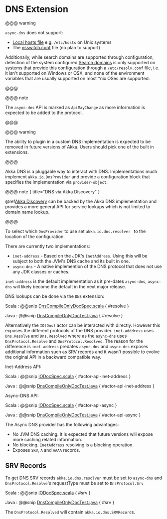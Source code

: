 # DNS Extension

@@@ warning

`async-dns` does not support:

* [Local hosts file](https://github.com/akka/akka/issues/25846) e.g. `/etc/hosts` on Unix systems
* The [nsswitch.conf](https://linux.die.net/man/5/nsswitch.conf) file (no plan to support)

Additionally, while search domains are supported through configuration, detection of the system configured
[Search domains](https://github.com/akka/akka/issues/25825) is only supported on systems that provide this 
configuration through a `/etc/resolv.conf` file, i.e. it isn't supported on Windows or OSX, and none of the 
environment variables that are usually supported on most \*nix OSes are supported.

@@@

@@@ note

The `async-dns` API is marked as `ApiMayChange` as more information is expected to be added to the protocol.

@@@

@@@ warning

The ability to plugin in a custom DNS implementation is expected to be removed in future versions of Akka.
Users should pick one of the built in extensions.

@@@

Akka DNS is a pluggable way to interact with DNS. Implementations much implement `akka.io.DnsProvider` and provide a configuration
block that specifies the implementation via `provider-object`.

@@@ note { title="DNS via Akka Discovery" }

@ref[Akka Discovery](discovery/index.md) can be backed by the Akka DNS implementation and provides a more general API for service lookups which is not limited to domain name lookup.

@@@

To select which `DnsProvider` to use set `akka.io.dns.resolver ` to the location of the configuration.

There are currently two implementations:

* `inet-address` - Based on the JDK's `InetAddress`. Using this will be subject to both the JVM's DNS cache and its built in one.
* `async-dns` - A native implemention of the DNS protocol that does not use any JDK classes or caches.

`inet-address` is the default implementation as it pre-dates `async-dns`, `async-dns` will likely become the default in the next major release.

DNS lookups can be done via the `DNS` extension:

Scala
:  @@snip [DnsCompileOnlyDocSpec.scala](/gemini-docs/src/test/scala/docs/actor/io/dns/DnsCompileOnlyDocSpec.scala) { #resolve }

Java
:  @@snip [DnsCompileOnlyDocTest.java](/gemini-docs/src/test/java/jdocs/actor/io/dns/DnsCompileOnlyDocTest.java) { #resolve }

Alternatively the `IO(Dns)` actor can be interacted with directly. However this exposes the different protocols of the DNS provider.
`inet-adddress` uses `Dns.Resolve` and `Dns.Resolved` where as the `async-dns` uses `DnsProtocol.Resolve` and `DnsProtocol.Resolved`. 
The reason for the difference is `inet-address` predates `async-dns` and `async-dns` exposes additional information such as SRV records 
and it wasn't possible to evolve the original API in a backward compatible way.

Inet-Address API:

Scala
:  @@snip [IODocSpec.scala](/gemini-docs/src/test/scala/docs/actor/io/dns/DnsCompileOnlyDocSpec.scala) { #actor-api-inet-address }

Java
:  @@snip [DnsCompileOnlyDocTest.java](/gemini-docs/src/test/java/jdocs/actor/io/dns/DnsCompileOnlyDocTest.java) { #actor-api-inet-address }

Async-DNS API:

Scala
:  @@snip [IODocSpec.scala](/gemini-docs/src/test/scala/docs/actor/io/dns/DnsCompileOnlyDocSpec.scala) { #actor-api-async }

Java
:  @@snip [DnsCompileOnlyDocTest.java](/gemini-docs/src/test/java/jdocs/actor/io/dns/DnsCompileOnlyDocTest.java) { #actor-api-async }

The Async DNS provider has the following advantages:

* No JVM DNS caching. It is expected that future versions will expose more caching related information.
* No blocking. `InetAddress` resolving is a blocking operation.
* Exposes `SRV`, `A` and `AAAA` records.


## SRV Records

To get DNS SRV records `akka.io.dns.resolver` must be set to `async-dns` and `DnsProtocol.Resolve`'s requestType
must be set to `DnsProtocol.Srv` 

Scala
:  @@snip [IODocSpec.scala](/gemini-docs/src/test/scala/docs/actor/io/dns/DnsCompileOnlyDocSpec.scala) { #srv }

Java
:  @@snip [DnsCompileOnlyDocTest.java](/gemini-docs/src/test/java/jdocs/actor/io/dns/DnsCompileOnlyDocTest.java) { #srv }

The `DnsProtocol.Resolved` will contain `akka.io.dns.SRVRecord`s.






